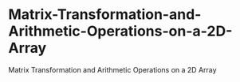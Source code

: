 # Matrix-Transformation-and-Arithmetic-Operations-on-a-2D-Array
Matrix Transformation and Arithmetic Operations on a 2D Array
